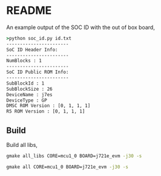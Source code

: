 # README

An example output of the SOC ID with the out of box board,

```bat
>python soc_id.py id.txt
-----------------------
SoC ID Header Info:
-----------------------
NumBlocks : 1
-----------------------
SoC ID Public ROM Info:
-----------------------
SubBlockId : 1
SubBlockSize : 26
DeviceName : j7es
DeviceType : GP
DMSC ROM Version : [0, 1, 1, 1]
R5 ROM Version : [0, 1, 1, 1]
```

## Build

Build all libs,

```bat
gmake all_libs CORE=mcu1_0 BOARD=j721e_evm -j30 -s
```

```bat
gmake all CORE=mcu1_0 BOARD=j721e_evm -j30 -s
```
